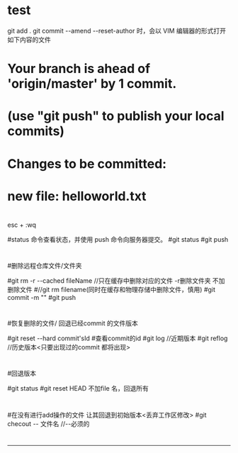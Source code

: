 # test
git add .
git commit --amend --reset-author 时，会以 VIM 编辑器的形式打开如下内容的文件
# Your branch is ahead of 'origin/master' by 1 commit.
#   (use "git push" to publish your local commits)
#
# Changes to be committed:
#       new file:   helloworld.txt
#
esc + :wq

#status 命令查看状态，并使用 push 命令向服务器提交。
#git status
#git push
#
#删除远程仓库文件/文件夹 

#git rm -r --cached fileName //只在缓存中删除对应的文件   -r删除文件夹 不加删除文件
#//git rm filename(同时在缓存和物理存储中删除文件，慎用)
#git commit -m ""
#git push
#
#恢复删除的文件/ 回退已经commit 的文件版本

#git reset --hard commit'sId
#查看commit的id 
#git log   //近期版本
#git reflog //历史版本<只要出现过的commit 都将出现>
#
#回退版本 

#git status 
#git reset HEAD <file> 不加file 名，回退所有
#
#在没有进行add操作的文件 让其回退到初始版本<丢弃工作区修改>
#git checout -- 文件名 //--必须的
#
--------------------------------------
